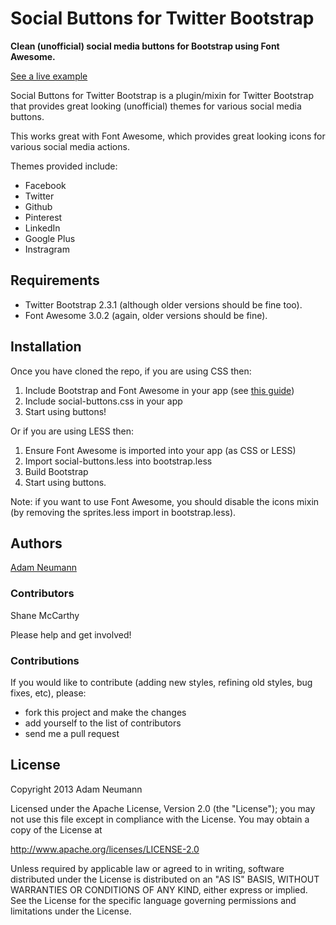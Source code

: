 # Social Buttons for Twitter Bootstrap

**Clean (unofficial) social media buttons for Bootstrap using Font Awesome.**

[See a live example](http://noizwaves.github.io/bootstrap-social-buttons/)

Social Buttons for Twitter Bootstrap is a plugin/mixin for Twitter Bootstrap that provides great looking (unofficial) themes for various social media buttons.

This works great with Font Awesome, which provides great looking icons for various social media actions.

Themes provided include:
- Facebook
- Twitter
- Github
- Pinterest
- LinkedIn
- Google Plus
- Instragram

## Requirements

- Twitter Bootstrap 2.3.1 (although older versions should be fine too).
- Font Awesome 3.0.2 (again, older versions should be fine).

## Installation

Once you have cloned the repo, if you are using CSS then:

1. Include Bootstrap and Font Awesome in your app (see [this guide](http://www.bootstrapcdn.com/#tab_fontawesome))
2. Include social-buttons.css in your app
3. Start using buttons!

Or if you are using LESS then:
1. Ensure Font Awesome is imported into your app (as CSS or LESS)
2. Import social-buttons.less into bootstrap.less
3. Build Bootstrap
4. Start using buttons.

Note: if you want to use Font Awesome, you should disable the icons mixin (by removing the sprites.less import in bootstrap.less).

## Authors

[Adam Neumann][0]

### Contributors

Shane McCarthy


Please help and get involved!

### Contributions

If you would like to contribute (adding new styles, refining old styles, bug fixes, etc), please:


* fork this project and make the changes
* add yourself to the list of contributors
* send me a pull request

## License

Copyright 2013 Adam Neumann

Licensed under the Apache License, Version 2.0 (the "License");
you may not use this file except in compliance with the License.
You may obtain a copy of the License at

http://www.apache.org/licenses/LICENSE-2.0

Unless required by applicable law or agreed to in writing, software
distributed under the License is distributed on an "AS IS" BASIS,
WITHOUT WARRANTIES OR CONDITIONS OF ANY KIND, either express or implied.
See the License for the specific language governing permissions and
limitations under the License.

 [0]: https://github.com/noizwaves